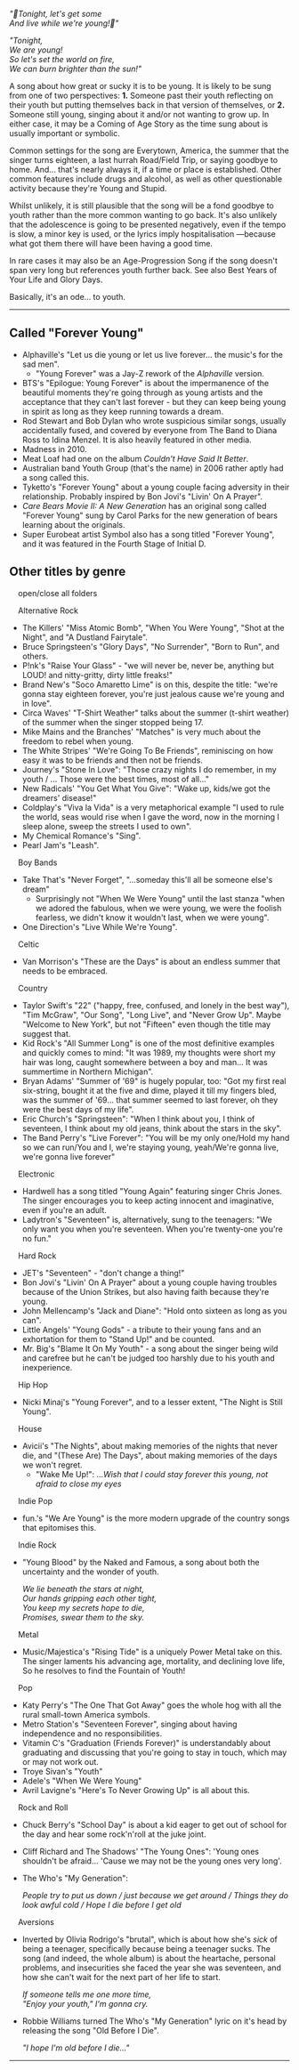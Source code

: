 _"🎵Tonight, let's get some  
And live while we're young!🎵"_

_"Tonight,_  
_We are young!_  
_So let's set the world on fire,_  
_We can burn brighter than the sun!"_

A song about how great or sucky it is to be young. It is likely to be sung from one of two perspectives: **1.** Someone past their youth reflecting on their youth but putting themselves back in that version of themselves, or **2.** Someone still young, singing about it and/or not wanting to grow up. In either case, it may be a Coming of Age Story as the time sung about is usually important or symbolic.

Common settings for the song are Everytown, America, the summer that the singer turns eighteen, a last hurrah Road/Field Trip, or saying goodbye to home. And... that's nearly always it, if a time or place is established. Other common features include drugs and alcohol, as well as other questionable activity because they're Young and Stupid.

Whilst unlikely, it is still plausible that the song will be a fond goodbye to youth rather than the more common wanting to go back. It's also unlikely that the adolescence is going to be presented negatively, even if the tempo is slow, a minor key is used, or the lyrics imply hospitalisation —because what got them there will have been having a good time.

In rare cases it may also be an Age-Progression Song if the song doesn't span very long but references youth further back. See also Best Years of Your Life and Glory Days.

Basically, it's an ode... to youth.

___

## Called "Forever Young"

-   Alphaville's "Let us die young or let us live forever... the music's for the sad men".
    -   "Young Forever" was a Jay-Z rework of the _Alphaville_ version.
-   BTS's "Epilogue: Young Forever" is about the impermanence of the beautiful moments they're going through as young artists and the acceptance that they can't last forever - but they can keep being young in spirit as long as they keep running towards a dream.
-   Rod Stewart and Bob Dylan who wrote suspicious similar songs, usually accidentally fused, and covered by everyone from The Band to Diana Ross to Idina Menzel. It is also heavily featured in other media.
-   Madness in 2010.
-   Meat Loaf had one on the album _Couldn't Have Said It Better_.
-   Australian band Youth Group (that's the name) in 2006 rather aptly had a song called this.
-   Tyketto's "Forever Young" about a young couple facing adversity in their relationship. Probably inspired by Bon Jovi's "Livin' On A Prayer".
-   _Care Bears Movie II: A New Generation_ has an original song called "Forever Young" sung by Carol Parks for the new generation of bears learning about the originals.
-   Super Eurobeat artist Symbol also has a song titled "Forever Young", and it was featured in the Fourth Stage of Initial D.

## Other titles by genre

    open/close all folders 

    Alternative Rock 

-   The Killers' "Miss Atomic Bomb", "When You Were Young", "Shot at the Night", and "A Dustland Fairytale".
-   Bruce Springsteen's "Glory Days", "No Surrender", "Born to Run", and others.
-   P!nk's "Raise Your Glass" - "we will never be, never be, anything but LOUD! and nitty-gritty, dirty little freaks!"
-   Brand New's "Soco Amaretto Lime" is on this, despite the title: "we're gonna stay eighteen forever, you're just jealous cause we're young and in love".
-   Circa Waves' "T-Shirt Weather" talks about the summer (t-shirt weather) of the summer when the singer stopped being 17.
-   Mike Mains and the Branches' "Matches" is very much about the freedom to rebel when young.
-   The White Stripes' "We're Going To Be Friends", reminiscing on how easy it was to be friends and then not be friends.
-   Journey's "Stone In Love": "Those crazy nights I do remember, in my youth / ... Those were the best times, most of all..."
-   New Radicals' "You Get What You Give": "Wake up, kids/we got the dreamers' disease!"
-   Coldplay's "Viva la Vida" is a very metaphorical example "I used to rule the world, seas would rise when I gave the word, now in the morning I sleep alone, sweep the streets I used to own".
-   My Chemical Romance's "Sing".
-   Pearl Jam's "Leash".

    Boy Bands 

-   Take That's "Never Forget", "...someday this'll all be someone else's dream"
    -   Surprisingly not "When We Were Young" until the last stanza "when we adored the fabulous, when we were young, we were the foolish fearless, we didn't know it wouldn't last, when we were young".
-   One Direction's "Live While We're Young".

    Celtic 

-   Van Morrison's "These are the Days" is about an endless summer that needs to be embraced.

    Country 

-   Taylor Swift's "22" ("happy, free, confused, and lonely in the best way"), "Tim McGraw", "Our Song", "Long Live", and "Never Grow Up". Maybe "Welcome to New York", but not "Fifteen" even though the title may suggest that.
-   Kid Rock's "All Summer Long" is one of the most definitive examples and quickly comes to mind: "It was 1989, my thoughts were short my hair was long, caught somewhere between a boy and man... It was summertime in Northern Michigan".
-   Bryan Adams' "Summer of '69" is hugely popular, too: "Got my first real six-string, bought it at the five and dime, played it till my fingers bled, was the summer of '69... that summer seemed to last forever, oh they were the best days of my life".
-   Eric Church's "Springsteen": "When I think about you, I think of seventeen, I think about my old jeans, think about the stars in the sky".
-   The Band Perry's "Live Forever": "You will be my only one/Hold my hand so we can run/You and I, we're staying young, yeah/We're gonna live, we're gonna live forever"

    Electronic 

-   Hardwell has a song titled "Young Again" featuring singer Chris Jones. The singer encourages you to keep acting innocent and imaginative, even if you're an adult.
-   Ladytron's "Seventeen" is, alternatively, sung to the teenagers: "We only want you when you're seventeen. When you're twenty-one you're no fun."

    Hard Rock 

-   JET's "Seventeen" - "don't change a thing!"
-   Bon Jovi's "Livin' On A Prayer" about a young couple having troubles because of the Union Strikes, but also having faith because they're young.
-   John Mellencamp's "Jack and Diane": "Hold onto sixteen as long as you can".
-   Little Angels' "Young Gods" - a tribute to their young fans and an exhortation for them to "Stand Up!" and be counted.
-   Mr. Big's "Blame It On My Youth" - a song about the singer being wild and carefree but he can't be judged too harshly due to his youth and inexperience.

    Hip Hop 

-   Nicki Minaj's "Young Forever", and to a lesser extent, "The Night is Still Young".

    House 

-   Avicii's "The Nights", about making memories of the nights that never die, and "(These Are) The Days", about making memories of the days we won't regret.
    -   "Wake Me Up!": ..._Wish that I could stay forever this young, not afraid to close my eyes_

    Indie Pop 

-   fun.'s "We Are Young" is the more modern upgrade of the country songs that epitomises this.

    Indie Rock 

-   "Young Blood" by the Naked and Famous, a song about both the uncertainty and the wonder of youth.
    
    _We lie beneath the stars at night,_  
    _Our hands gripping each other tight,_  
    _You keep my secrets hope to die,_  
    _Promises, swear them to the sky._
    

    Metal 

-   Music/Majestica's "Rising Tide" is a uniquely Power Metal take on this. The singer laments his advancing age, mortality, and declining love life, So he resolves to find the Fountain of Youth!

    Pop 

-   Katy Perry's "The One That Got Away" goes the whole hog with all the rural small-town America symbols.
-   Metro Station's "Seventeen Forever", singing about having independence and no responsibilities.
-   Vitamin C's "Graduation (Friends Forever)" is understandably about graduating and discussing that you're going to stay in touch, which may or may not work out.
-   Troye Sivan's "Youth"
-   Adele's "When We Were Young"
-   Avril Lavigne's "Here's To Never Growing Up" is all about this.

    Rock and Roll 

-   Chuck Berry's "School Day" is about a kid eager to get out of school for the day and hear some rock'n'roll at the juke joint.
-   Cliff Richard and The Shadows' "The Young Ones": 'Young ones shouldn't be afraid... 'Cause we may not be the young ones very long'.
-   The Who's "My Generation":
    
    _People try to put us down / just because we get around / Things they do look awful cold / Hope I die before I get old_
    

    Aversions 

-   Inverted by Olivia Rodrigo's "brutal", which is about how she's _sick_ of being a teenager, specifically because being a teenager sucks. The song (and indeed, the whole album) is about the heartache, personal problems, and insecurities she faced the year she was seventeen, and how she can't wait for the next part of her life to start.
    
    _If someone tells me one more time,_  
    _"Enjoy your youth," I'm gonna cry._
    
-   Robbie Williams turned The Who's "My Generation" lyric on it's head by releasing the song "Old Before I Die".
    
    _"I hope I'm old before I die..."_
    

___